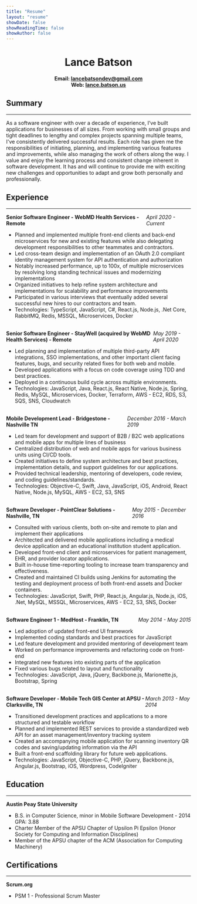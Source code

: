 ```yaml
---
title: "Resume"
layout: "resume"
showDate: false 
showReadingTime: false
showAuthor: false
---
```


<div style="text-align: center">
    <h1>Lance Batson</h1>
    <b>Email: <a href="mailto:lancebatsondev@gmail.com">lancebatsondev@gmail.com</a></b>
    <br/>
    <b>Web: <a href="https://lance.batson.us">lance.batson.us</a></b>
</div>

<h2>Summary</h2>

---
As a software engineer with over a decade of experience, I’ve built applications for businesses of all sizes. From working with small groups and tight deadlines to lengthy and complex projects spanning multiple teams, I've consistently delivered successful results. Each role has given me the responsibilities of initiating, planning, and implementing various features and improvements, while also managing the work of others along the way. I value and enjoy the learning process and consistent change inherent in software development. It has and will continue to provide me with exciting new challenges and opportunities to adapt and grow both personally and professionally.

<h2>Experience</h2>

---

<div style="display: flex;justify-content: space-between;">
    <div><strong>Senior Software Engineer - WebMD Health Services - Remote</strong></div>
    <div><i>April 2020 - Current</i></div>
</div>

- Planned and implemented multiple front-end clients and back-end microservices for new and existing features while also delegating development responsibilities to other teammates and contractors.
- Led cross-team design and implementation of an OAuth 2.0 compliant identity management system for API authentication and authorization
- Notably increased performance, up to 100x, of multiple microservices by resolving long standing technical issues and modernizing implementations
- Organized initiatives to help refine system architecture and implementations for scalability and performance improvements
- Participated in various interviews that eventually added several successful new hires to our contractors and team.
- Technologies: TypeScript, JavaScript, C#, React.js, Node.js, .Net Core, RabbitMQ, Redis, MSSQL, Microservices, Docker

<br/>
<div style="display: flex;justify-content: space-between;">
    <div><strong>Senior Software Engineer - StayWell (acquired by WebMD Health Services) - Remote</strong></div>
    <div><i>May 2019 - April 2020</i></div>
</div>

- Led planning and implementation of multiple third-party API integrations, SSO implementations, and other important client facing features, bugs, and security related fixes for both web and mobile.
- Developed applications with a focus on code coverage using TDD and best practices.
- Deployed in a continuous build cycle across multiple environments.
- Technologies: JavaScript, Java, React.js, React Native, Node.js, Spring, Redis, MySQL, Microservices, Docker, Terraform, AWS - EC2, RDS, S3, SQS, SNS, Cloudwatch

<br/>
<div style="display: flex;justify-content: space-between;">
    <div><strong>Mobile Development Lead - Bridgestone - Nashville TN</strong></div>
    <div><i>December 2016 - March 2019</i></div>
</div>

- Led team for development and support of B2B / B2C web applications and mobile apps for multiple lines of business
- Centralized distribution of web and mobile apps for various business units using CI/CD tools. 
- Created initiatives to define system architecture and best practices, implementation details, and support guidelines for our applications.
- Provided technical leadership, mentoring of developers, code review, and coding guidelines/standards.
- Technologies: Objective-C, Swift, Java, JavaScript, iOS, Android, React Native, Node.js, MySQL, AWS - EC2, S3, SNS

<br/>
<div style="display: flex;justify-content: space-between;">
    <div><strong>Software Developer - PointClear Solutions - Nashville, TN</strong></div>
    <div><i>May 2015 - December 2016</i></div>
</div>

- Consulted with various clients, both on-site and remote to plan and implement their applications
- Architected and delivered mobile applications including a medical device application and an educational institution student application.
- Developed front-end client and microservices for patient management, EHR, and provider locator applications.
- Built in-house time-reporting tooling to increase team transparency and effectiveness.
- Created and maintained CI builds using Jenkins for automating the testing and deployment process of both front-end assets and Docker containers.
- Technologies: JavaScript, Swift, PHP, React.js, Angular.js, Node.js, iOS, .Net, MySQL, MSSQL, Microservices, AWS - EC2, S3, SNS, Docker

<br/>
<div style="display: flex;justify-content: space-between;">
    <div><strong>Software Engineer 1 - MedHost - Franklin, TN</strong></div>
    <div><i>May 2014 - May 2015</i></div>
</div>

- Led adoption of updated front-end UI framework
- Implemented coding standards and best practices for JavaScript
- Led feature development and provided mentoring of development team
- Worked on performance improvements and refactoring code on front-end
- Integrated new features into existing parts of the application
- Fixed various bugs related to layout and functionality
- Technologies: JavaScript, Java, jQuery, Backbone.js, Marionette.js, Bootstrap, Spring

<br/>
<div style="display: flex;justify-content: space-between;">
    <div><strong>Software Developer - Mobile Tech GIS Center at APSU - Clarksville, TN</strong></div>
    <div><i>March 2013 - May 2014</i></div>
</div>

- Transitioned development practices and applications to a more structured and testable workflow
- Planned and implemented REST services to provide a standardized web API for an asset management/inventory tracking system
- Created an accompanying mobile application for scanning inventory QR codes and saving/updating information via the API
- Built a front-end scaffolding library for future web applications.
- Technologies: JavaScript, Objective-C, PHP, jQuery, Backbone.js, Angular.js, Bootstrap, iOS, Wordpress, CodeIgniter

<h2>Education</h2>

---
**Austin Peay State University**  

- B.S. in Computer Science, minor in Mobile Software Development - 2014 GPA: 3.88
- Charter Member of the APSU Chapter of Upsilon Pi Epsilon (Honor Society for Computing and Information Disciplines)
- Member of the APSU chapter of the ACM (Association for Computing Machinery)  

<h2>Certifications</h2>

---
**Scrum.org**  

- PSM 1 - Professional Scrum Master

